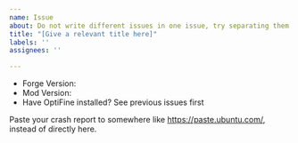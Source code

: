 ```yaml
---
name: Issue
about: Do not write different issues in one issue, try separating them
title: "[Give a relevant title here]"
labels: ''
assignees: ''

---
```


 * Forge Version:
 * Mod Version:
 * Have OptiFine installed? See previous issues first

Paste your crash report to somewhere like https://paste.ubuntu.com/, instead of directly here.
